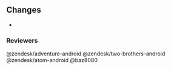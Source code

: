 ## Changes
*

### Reviewers
@zendesk/adventure-android @zendesk/two-brothers-android @zendesk/atom-android @baz8080
